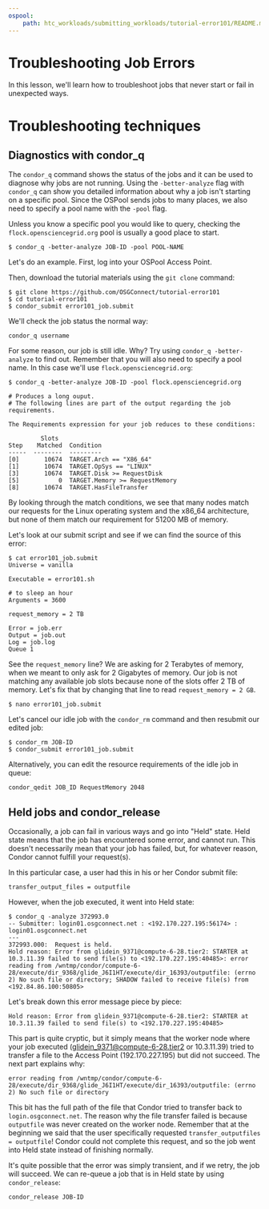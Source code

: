 ```yaml
---
ospool:
    path: htc_workloads/submitting_workloads/tutorial-error101/README.md
---
```


# Troubleshooting Job Errors

In this lesson, we'll learn how to troubleshoot jobs that never start or fail in unexpected ways. 

# Troubleshooting techniques

## Diagnostics with condor_q

The `condor_q` command shows the status of the jobs and it can be used 
to diagnose why jobs are not running. Using the `-better-analyze` flag 
with `condor_q` can show you detailed information about why a job isn't 
starting on a specific pool. Since the OSPool sends jobs to many places, we also need to 
specify a pool name with the `-pool` flag.                              

Unless you know a specific pool you would like to query, checking the `flock.opensciencegrid.org` pool is usually a good place to start.

	$ condor_q -better-analyze JOB-ID -pool POOL-NAME

Let's do an example. First, log into your OSPool Access Point. 

Then, download the tutorial materials using the `git clone` command: 

	$ git clone https://github.com/OSGConnect/tutorial-error101
	$ cd tutorial-error101
	$ condor_submit error101_job.submit 

We'll check the job status the normal way:

	condor_q username

For some reason, our job is still idle. Why? Try using `condor_q
-better-analyze` to find out. Remember that you will also need to
specify a pool name. In this case we'll use `flock.opensciencegrid.org`:

	$ condor_q -better-analyze JOB-ID -pool flock.opensciencegrid.org
	 
	# Produces a long ouput. 
	# The following lines are part of the output regarding the job requirements.  
	
	The Requirements expression for your job reduces to these conditions:
	
	         Slots
	Step    Matched  Condition
	-----  --------  ---------
	[0]       10674  TARGET.Arch == "X86_64"
	[1]       10674  TARGET.OpSys == "LINUX"
	[3]       10674  TARGET.Disk >= RequestDisk
	[5]           0  TARGET.Memory >= RequestMemory
	[8]       10674  TARGET.HasFileTransfer

By looking through the match conditions, we see that many nodes match our requests for the Linux operating system and the x86_64 architecture, but none of them match our requirement for 51200 MB of memory. 

Let's look at our submit script and see if we can find the source of this error:

	$ cat error101_job.submit 
	Universe = vanilla
	
	Executable = error101.sh
	
	# to sleep an hour
	Arguments = 3600
	
	request_memory = 2 TB
	
	Error = job.err 
	Output = job.out 
	Log = job.log 
	Queue 1 

See the `request_memory` line? We are asking for 2 Terabytes of memory, when we meant to only 
ask for 2 Gigabytes of memory. Our job is not matching any available job slots because 
none of the slots offer 2 TB of memory. Let's fix that by changing that line to read `request_memory = 2 GB`.

	$ nano error101_job.submit

Let's cancel our idle job with the `condor_rm` command and then resubmit our edited job:

	$ condor_rm JOB-ID
	$ condor_submit error101_job.submit

Alternatively, you can edit the resource requirements of the idle job in queue:

	condor_qedit JOB_ID RequestMemory 2048


## Held jobs and condor_release

Occasionally, a job can fail in various ways and go into "Held"
state. Held state means that the job has encountered some error, and
cannot run. This doesn't necessarily mean that your job has failed, but,
for whatever reason, Condor cannot fulfill your request(s).

In this particular case, a user had this in his or her Condor submit file:

	transfer_output_files = outputfile

However, when the job executed, it went into Held state:

	$ condor_q -analyze 372993.0
	-- Submitter: login01.osgconnect.net : <192.170.227.195:56174> : login01.osgconnect.net
	---
	372993.000:  Request is held.
	Hold reason: Error from glidein_9371@compute-6-28.tier2: STARTER at 10.3.11.39 failed to send file(s) to <192.170.227.195:40485>: error reading from /wntmp/condor/compute-6-28/execute/dir_9368/glide_J6I1HT/execute/dir_16393/outputfile: (errno 2) No such file or directory; SHADOW failed to receive file(s) from <192.84.86.100:50805>

Let's break down this error message piece by piece:

	Hold reason: Error from glidein_9371@compute-6-28.tier2: STARTER at 10.3.11.39 failed to send file(s) to <192.170.227.195:40485>

This part is quite cryptic, but it simply means that the worker node
where your job executed (glidein_9371@compute-6-28.tier2 or 10.3.11.39)
tried to transfer a file to the Access Point (192.170.227.195)
but did not succeed. The next part explains why:

	error reading from /wntmp/condor/compute-6-28/execute/dir_9368/glide_J6I1HT/execute/dir_16393/outputfile: (errno 2) No such file or directory

This bit has the full path of the file that Condor tried to transfer back to `login.osgconnect.net`. The reason why the file transfer failed is because `outputfile` was never created on the worker node. Remember that at the beginning we said that the user specifically requested `transfer_outputfiles = outputfile`! Condor could not complete this request, and so the job went into Held state instead of finishing normally.

It's quite possible that the error was simply transient, and if we retry, the job will succeed. We can re-queue a job that is in Held state by using `condor_release`: 

	condor_release JOB-ID 
